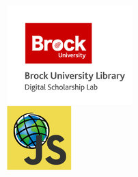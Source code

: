 ![DSL Logo][dsllogo]\
<img src="esrijs.png" width="150" height="150" />








<!--- Please use reference style images so that it is easier to update pictures later --->

[dsllogo]: dsl_logo.png

